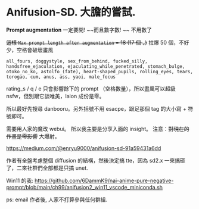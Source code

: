 # Anifusion-SD. 大膽的嘗試. #

**Prompt augmentation** 一定要開! ~~而且數字數! ~~ 不用數了

~~這樣 `Max prompt length after augmentation` = 18 (17 個 `,`)~~ 拉爆 50 個，不好少，空格會破壞畫風
```
all_fours, doggystyle, sex_from_behind, fucked_silly, handsfree_ejaculation, ejaculating_while_penetrated, stomach_bulge, otoko_no_ko, astolfo_(fate), heart-shaped_pupils, rolling_eyes, tears, torogao, cum, anus, ass, yaoi, male_focus
```

rating_s / q / e 只會影響餘下的 prompt （空格數量），所以畫風可以超級 nsfw，但別跟它談唯美，laion 成份是零。

所以最好先搜尋 danbooru。另外括號不用 esacpe，跟足那個 tag 的大小寫 + 符號即可。

需要用人家的魔改 webui。
所以我主要是分享入面的 insight。
注意：~~對現在的作畫是零影響~~  大爆射。

https://medium.com/@enryu9000/anifusion-sd-91a59431a6dd

作者有全盤考慮整個 diffusion 的結構，然後決定搞 tte，因為 sd2.x 一來搞砸了，二來社群們全部都是只搞 unet.

Win11 的我:
https://github.com/6DammK9/nai-anime-pure-negative-prompt/blob/main/ch99/anifusion2_win11_vscode_miniconda.sh

ps: email 作者後, 人家不打算參與任何群組.